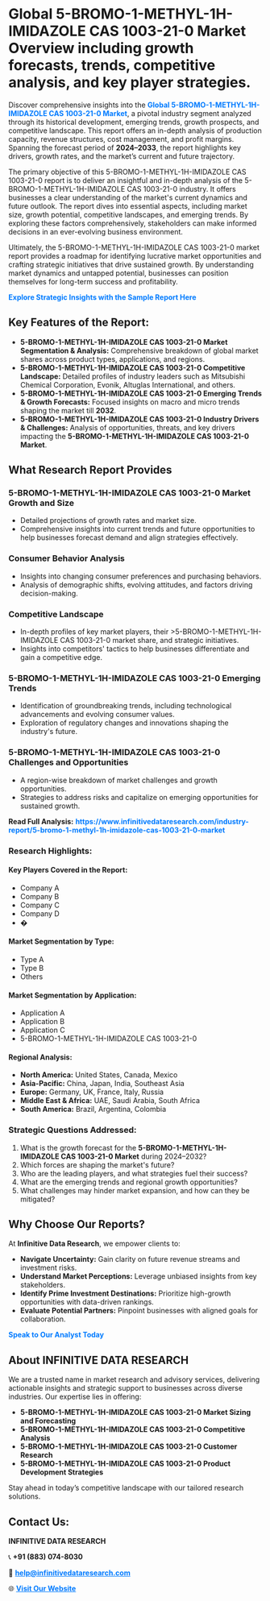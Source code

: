 <h1>Global 5-BROMO-1-METHYL-1H-IMIDAZOLE CAS 1003-21-0 Market Overview including growth forecasts, trends, competitive analysis, and key player strategies.</h1>
<p>
Discover comprehensive insights into the 
<a href="https://www.infinitivedataresearch.com/industry-report/5-bromo-1-methyl-1h-imidazole-cas-1003-21-0-market" rel="dofollow" style="color: #007BFF; text-decoration: none;"><strong>Global 5-BROMO-1-METHYL-1H-IMIDAZOLE CAS 1003-21-0 Market</strong></a>, a pivotal industry segment analyzed through its historical development, emerging trends, growth prospects, and competitive landscape. This report offers an in-depth analysis of production capacity, revenue structures, cost management, and profit margins. Spanning the forecast period of <strong>2024–2033</strong>, the report highlights key drivers, growth rates, and the market’s current and future trajectory.
</p>
<p>
The primary objective of this 5-BROMO-1-METHYL-1H-IMIDAZOLE CAS 1003-21-0 report is to deliver an insightful and in-depth analysis of the 5-BROMO-1-METHYL-1H-IMIDAZOLE CAS 1003-21-0 industry. It offers businesses a clear understanding of the market's current dynamics and future outlook. The report dives into essential aspects, including market size, growth potential, competitive landscapes, and emerging trends. By exploring these factors comprehensively, stakeholders can make informed decisions in an ever-evolving business environment.
</p>
<p>
Ultimately, the 5-BROMO-1-METHYL-1H-IMIDAZOLE CAS 1003-21-0 market report provides a roadmap for identifying lucrative market opportunities and crafting strategic initiatives that drive sustained growth. By understanding market dynamics and untapped potential, businesses can position themselves for long-term success and profitability.
</p>
<p>
<a href="https://www.infinitivedataresearch.com/request-sample/reportId=111474" style="color: #007BFF; text-decoration: none;"><strong>Explore Strategic Insights with the Sample Report Here</strong></a>
</p>

<h2>Key Features of the Report:</h2>
<ul>
<li><strong>5-BROMO-1-METHYL-1H-IMIDAZOLE CAS 1003-21-0 Market Segmentation & Analysis:</strong> Comprehensive breakdown of global market shares across product types, applications, and regions.</li>
<li><strong>5-BROMO-1-METHYL-1H-IMIDAZOLE CAS 1003-21-0 Competitive Landscape:</strong> Detailed profiles of industry leaders such as Mitsubishi Chemical Corporation, Evonik, Altuglas International, and others.</li>
<li><strong>5-BROMO-1-METHYL-1H-IMIDAZOLE CAS 1003-21-0 Emerging Trends & Growth Forecasts:</strong> Focused insights on macro and micro trends shaping the market till <strong>2032</strong>.</li>
<li><strong>5-BROMO-1-METHYL-1H-IMIDAZOLE CAS 1003-21-0 Industry Drivers & Challenges:</strong> Analysis of opportunities, threats, and key drivers impacting the <strong>5-BROMO-1-METHYL-1H-IMIDAZOLE CAS 1003-21-0 Market</strong>.</li>
</ul>

<h2>What Research Report Provides</h2>
<h3>5-BROMO-1-METHYL-1H-IMIDAZOLE CAS 1003-21-0 Market Growth and Size</h3>
<ul>
<li>Detailed projections of growth rates and market size.</li>
<li>Comprehensive insights into current trends and future opportunities to help businesses forecast demand and align strategies effectively.</li>
</ul>

<h3>Consumer Behavior Analysis</h3>
<ul>
<li>Insights into changing consumer preferences and purchasing behaviors.</li>
<li>Analysis of demographic shifts, evolving attitudes, and factors driving decision-making.</li>
</ul>

<h3>Competitive Landscape</h3>
<ul>
<li>In-depth profiles of key market players, their >5-BROMO-1-METHYL-1H-IMIDAZOLE CAS 1003-21-0 market share, and strategic initiatives.</li>
<li>Insights into competitors' tactics to help businesses differentiate and gain a competitive edge.</li>
</ul>

<h3>5-BROMO-1-METHYL-1H-IMIDAZOLE CAS 1003-21-0 Emerging Trends</h3>
<ul>
<li>Identification of groundbreaking trends, including technological advancements and evolving consumer values.</li>
<li>Exploration of regulatory changes and innovations shaping the industry's future.</li>
</ul>

<h3>5-BROMO-1-METHYL-1H-IMIDAZOLE CAS 1003-21-0 Challenges and Opportunities</h3>
<ul>
<li>A region-wise breakdown of market challenges and growth opportunities.</li>
<li>Strategies to address risks and capitalize on emerging opportunities for sustained growth.</li>
</ul>
<p><strong>Read Full Analysis:</strong> <a href="https://www.infinitivedataresearch.com/industry-report/5-bromo-1-methyl-1h-imidazole-cas-1003-21-0-market" rel="dofollow" style="color: #007BFF; text-decoration: none;"><strong>https://www.infinitivedataresearch.com/industry-report/5-bromo-1-methyl-1h-imidazole-cas-1003-21-0-market</strong></a></p>
<h3>Research Highlights:</h3>
<h4>Key Players Covered in the Report:</h4>
<ul><li>Company A</li><li>Company B</li><li>Company C</li><li>Company D</li><li>�</li></ul>
<h4>Market Segmentation by Type:</h4>
<ul><li>Type A</li><li>Type B</li><li>Others</li></ul>
<h4>Market Segmentation by Application:</h4>
<ul><li>Application A</li><li>Application B</li><li>Application C</li><li>5-BROMO-1-METHYL-1H-IMIDAZOLE CAS 1003-21-0</li></ul>

<h4>Regional Analysis:</h4>
<ul>
<li><strong>North America:</strong> United States, Canada, Mexico</li>
<li><strong>Asia-Pacific:</strong> China, Japan, India, Southeast Asia</li>
<li><strong>Europe:</strong> Germany, UK, France, Italy, Russia</li>
<li><strong>Middle East & Africa:</strong> UAE, Saudi Arabia, South Africa</li>
<li><strong>South America:</strong> Brazil, Argentina, Colombia</li>
</ul>

<h3>Strategic Questions Addressed:</h3>
<ol>
<li>What is the growth forecast for the <strong>5-BROMO-1-METHYL-1H-IMIDAZOLE CAS 1003-21-0 Market</strong> during 2024–2032?</li>
<li>Which forces are shaping the market's future?</li>
<li>Who are the leading players, and what strategies fuel their success?</li>
<li>What are the emerging trends and regional growth opportunities?</li>
<li>What challenges may hinder market expansion, and how can they be mitigated?</li>
</ol>

<h2>Why Choose Our Reports?</h2>
<p>At <strong>Infinitive Data Research</strong>, we empower clients to:</p>
<ul>
<li><strong>Navigate Uncertainty:</strong> Gain clarity on future revenue streams and investment risks.</li>
<li><strong>Understand Market Perceptions:</strong> Leverage unbiased insights from key stakeholders.</li>
<li><strong>Identify Prime Investment Destinations:</strong> Prioritize high-growth opportunities with data-driven rankings.</li>
<li><strong>Evaluate Potential Partners:</strong> Pinpoint businesses with aligned goals for collaboration.</li>
</ul>
<p><a href="https://www.infinitivedataresearch.com/industry-report/5-bromo-1-methyl-1h-imidazole-cas-1003-21-0-market" rel="dofollow" style="color: #007BFF; text-decoration: none;"><strong>Speak to Our Analyst Today</strong></a></p>

<h2>About INFINITIVE DATA RESEARCH</h2>
<p>We are a trusted name in market research and advisory services, delivering actionable insights and strategic support to businesses across diverse industries. Our expertise lies in offering:</p>
<ul>
<li><strong>5-BROMO-1-METHYL-1H-IMIDAZOLE CAS 1003-21-0 Market Sizing and Forecasting</strong></li>
<li><strong>5-BROMO-1-METHYL-1H-IMIDAZOLE CAS 1003-21-0 Competitive Analysis</strong></li>
<li><strong>5-BROMO-1-METHYL-1H-IMIDAZOLE CAS 1003-21-0 Customer Research</strong></li>
<li><strong>5-BROMO-1-METHYL-1H-IMIDAZOLE CAS 1003-21-0 Product Development Strategies</strong></li>
</ul>
<p>Stay ahead in today’s competitive landscape with our tailored research solutions.</p>

<h2>Contact Us:</h2>
<p><strong>INFINITIVE DATA RESEARCH</strong></p>
<p>📞 <strong>+91 (883) 074-8030</strong></p>
<p>📧 <strong><a href="mailto:help@infinitivedataresearch.com" style="color: #007BFF;">help@infinitivedataresearch.com</a></strong></p>
<p>🌐 <strong><a href="https://www.infinitivedataresearch.com" rel="dofollow" style="color: #007BFF;">Visit Our Website</a></strong></p>